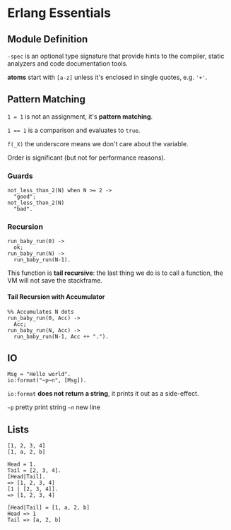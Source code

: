 # Erlang Essentials

## Module Definition

`-spec` is an optional type signature that provide hints to the compiler, static analyzers and code documentation tools.

**atoms** start with `[a-z]` unless it's enclosed in single quotes, e.g. `'+'`.

## Pattern Matching

`1 = 1` is not an assignment, it's **pattern matching**.

`1 == 1` is a comparison and evaluates to `true`.

`f(_X)` the underscore means we don't care about the variable.

Order is significant (but not for performance reasons).

### Guards

    not_less_than_2(N) when N >= 2 ->
      "good";
    not_less_than_2(N)
      "bad".

### Recursion

    run_baby_run(0) ->
      ok;
    run_baby_run(N) ->
      run_baby_run(N-1).

This function is **tail recursive**: the last thing we do is to call a function, the VM will  not save the stackframe.

#### Tail Recursion with Accumulator

    %% Accumulates N dots
    run_baby_run(0, Acc) ->
      Acc;
    run_baby_run(N, Acc) ->
      run_baby_run(N-1, Acc ++ ".").

## IO

    Msg = "Hello world".
    io:format("~p~n", [Msg]).

`io:format` **does not return a string**, it prints it out as a side-effect.

`~p` pretty print string
`~n` new line

## Lists

    [1, 2, 3, 4]
    [1, a, 2, b]

    Head = 1.
    Tail = [2, 3, 4].
    [Head|Tail].
    => [1, 2, 3, 4]
    [1 | [2, 3, 4]].
    => [1, 2, 3, 4]

    [Head|Tail] = [1, a, 2, b]
    Head => 1
    Tail => [a, 2, b]


